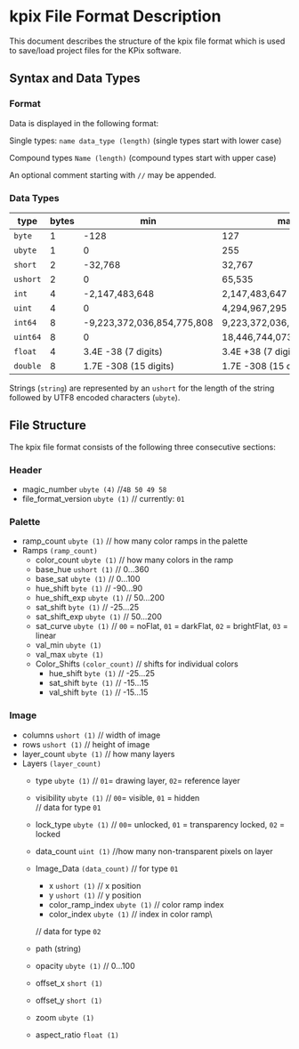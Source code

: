 # kpix File Format Description

This document describes the structure of the kpix file format which is used to save/load project files for the KPix software.

## Syntax and Data Types
### Format
Data is displayed in the following format:

Single types: ``name data_type (length)`` (single types start with lower case)

Compound types ``Name (length)`` (compound types start with upper case)

An optional comment starting with ``//`` may be appended. 

### Data Types

| type       | bytes | min                        | max                        |
|------------|-------|----------------------------|----------------------------|
| ``byte``   | 1     | -128                       | 127                        |
| ``ubyte``  | 1     | 0                          | 255                        |
| ``short``  | 2     | -32,768                    | 32,767                     |
| ``ushort`` | 2     | 0                          | 65,535                     |
| ``int``    | 4     | -2,147,483,648             | 2,147,483,647              |
| ``uint``   | 4     | 0                          | 4,294,967,295              |
| ``int64``  | 8     | -9,223,372,036,854,775,808 | 9,223,372,036,854,775,807  |
| ``uint64`` | 8     | 0                          | 18,446,744,073,709,551,615 |
| ``float``  | 4     | 3.4E -38 (7 digits)        | 3.4E +38 (7 digits)        |
| ``double`` | 8     | 1.7E -308 (15 digits)      | 1.7E -308 (15 digits)      |

Strings (``string``) are represented by an ``ushort`` for the length of the string followed by UTF8 encoded characters (``ubyte``). 

## File Structure

The kpix file format consists of the following three consecutive sections:

### Header
* magic_number ``ubyte (4)`` //``4B 50 49 58``
* file_format_version ``ubyte (1)`` // currently: ``01``

### Palette
* ramp_count ``ubyte (1)`` // how many color ramps in the palette
* Ramps ``(ramp_count)``
  * color_count ``ubyte (1)`` // how many colors in the ramp
  * base_hue ``ushort (1)`` // 0...360
  * base_sat ``ubyte (1)`` // 0...100
  * hue_shift ``byte (1)`` // -90...90
  * hue_shift_exp ``ubyte (1)`` // 50...200
  * sat_shift ``byte (1)`` // -25...25
  * sat_shift_exp ``ubyte (1)`` // 50...200
  * sat_curve ``ubyte (1)`` // ``00`` = noFlat, ``01`` = darkFlat, ``02`` = brightFlat, ``03`` = linear 
  * val_min ``ubyte (1)``
  * val_max ``ubyte (1)``
  * Color_Shifts ``(color_count)`` // shifts for individual colors
    * hue_shift ``byte (1)`` // -25...25
    * sat_shift ``byte (1)`` // -15...15
    * val_shift ``byte (1)`` // -15...15

### Image 
* columns ``ushort (1)`` // width of image
* rows ``ushort (1)`` // height of image
* layer_count ``ubyte (1)`` // how many layers
* Layers ``(layer_count)``
  * type ``ubyte (1)`` // ``01``= drawing layer, ``02``= reference layer
  * visibility ``ubyte (1)`` // ``00``= visible, ``01`` = hidden  
    // data for type ``01``  
  * lock_type ``ubyte (1)`` // ``00``= unlocked, ``01`` = transparency locked, ``02`` = locked
  * data_count ``uint (1)`` //how many non-transparent pixels on layer
  * Image_Data ``(data_count)`` // for type ``01``
    * x ``ushort (1)`` // x position
    * y ``ushort (1)`` // y position
    * color_ramp_index ``ubyte (1)`` // color ramp index
    * color_index ``ubyte (1)`` // index in color ramp\
    
    // data for type ``02``
  * path (string)  
  * opacity ``ubyte (1)`` // 0...100
  * offset_x ``short (1)``
  * offset_y ``short (1)``
  * zoom ``ubyte (1)``
  * aspect_ratio ``float (1)``
  
  